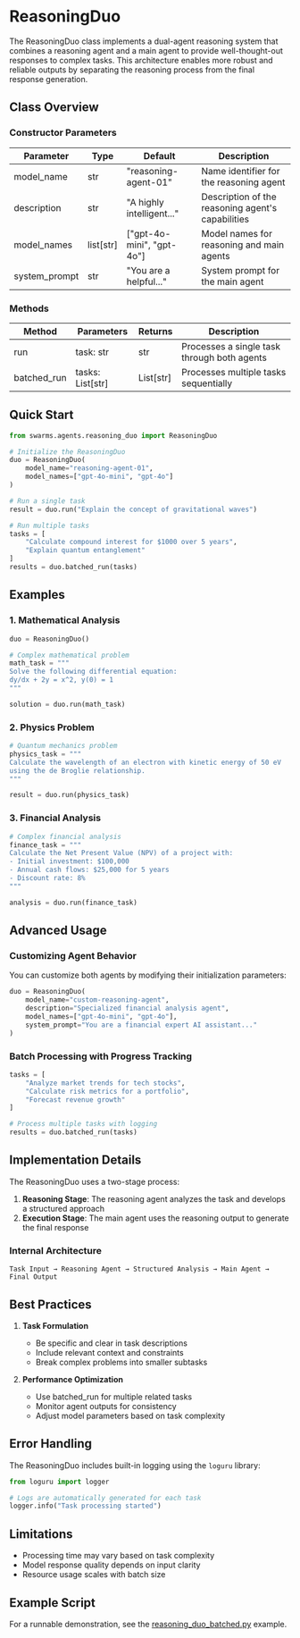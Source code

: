 # ReasoningDuo

The ReasoningDuo class implements a dual-agent reasoning system that combines a reasoning agent and a main agent to provide well-thought-out responses to complex tasks. This architecture enables more robust and reliable outputs by separating the reasoning process from the final response generation.


## Class Overview

### Constructor Parameters

| Parameter | Type | Default | Description |
|-----------|------|---------|-------------|
| model_name | str | "reasoning-agent-01" | Name identifier for the reasoning agent |
| description | str | "A highly intelligent..." | Description of the reasoning agent's capabilities |
| model_names | list[str] | ["gpt-4o-mini", "gpt-4o"] | Model names for reasoning and main agents |
| system_prompt | str | "You are a helpful..." | System prompt for the main agent |

### Methods

| Method | Parameters | Returns | Description |
|--------|------------|---------|-------------|
| run | task: str | str | Processes a single task through both agents |
| batched_run | tasks: List[str] | List[str] | Processes multiple tasks sequentially |



## Quick Start

```python
from swarms.agents.reasoning_duo import ReasoningDuo

# Initialize the ReasoningDuo
duo = ReasoningDuo(
    model_name="reasoning-agent-01",
    model_names=["gpt-4o-mini", "gpt-4o"]
)

# Run a single task
result = duo.run("Explain the concept of gravitational waves")

# Run multiple tasks
tasks = [
    "Calculate compound interest for $1000 over 5 years",
    "Explain quantum entanglement"
]
results = duo.batched_run(tasks)
```

## Examples

### 1. Mathematical Analysis

```python
duo = ReasoningDuo()

# Complex mathematical problem
math_task = """
Solve the following differential equation:
dy/dx + 2y = x^2, y(0) = 1
"""

solution = duo.run(math_task)
```

### 2. Physics Problem

```python
# Quantum mechanics problem
physics_task = """
Calculate the wavelength of an electron with kinetic energy of 50 eV 
using the de Broglie relationship.
"""

result = duo.run(physics_task)
```

### 3. Financial Analysis

```python
# Complex financial analysis
finance_task = """
Calculate the Net Present Value (NPV) of a project with:
- Initial investment: $100,000
- Annual cash flows: $25,000 for 5 years
- Discount rate: 8%
"""

analysis = duo.run(finance_task)
```

## Advanced Usage

### Customizing Agent Behavior

You can customize both agents by modifying their initialization parameters:

```python
duo = ReasoningDuo(
    model_name="custom-reasoning-agent",
    description="Specialized financial analysis agent",
    model_names=["gpt-4o-mini", "gpt-4o"],
    system_prompt="You are a financial expert AI assistant..."
)
```

### Batch Processing with Progress Tracking

```python
tasks = [
    "Analyze market trends for tech stocks",
    "Calculate risk metrics for a portfolio",
    "Forecast revenue growth"
]

# Process multiple tasks with logging
results = duo.batched_run(tasks)
```

## Implementation Details

The ReasoningDuo uses a two-stage process:

1. **Reasoning Stage**: The reasoning agent analyzes the task and develops a structured approach
2. **Execution Stage**: The main agent uses the reasoning output to generate the final response

### Internal Architecture

```
Task Input → Reasoning Agent → Structured Analysis → Main Agent → Final Output
```

## Best Practices

1. **Task Formulation**
   - Be specific and clear in task descriptions
   - Include relevant context and constraints
   - Break complex problems into smaller subtasks

2. **Performance Optimization**
   - Use batched_run for multiple related tasks
   - Monitor agent outputs for consistency
   - Adjust model parameters based on task complexity

## Error Handling

The ReasoningDuo includes built-in logging using the `loguru` library:

```python
from loguru import logger

# Logs are automatically generated for each task
logger.info("Task processing started")
```

## Limitations

- Processing time may vary based on task complexity
- Model response quality depends on input clarity
- Resource usage scales with batch size

## Example Script

For a runnable demonstration, see the [reasoning_duo_batched.py](https://github.com/kyegomez/swarms/blob/master/examples/models/reasoning_duo_batched.py) example.
